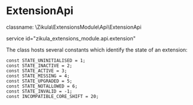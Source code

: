 ExtensionApi
============

classname: \Zikula\ExtensionsModule\Api\ExtensionApi

service id="zikula_extensions_module.api.extension"

The class hosts several constants which identify the state of an extension:

    const STATE_UNINITIALISED = 1;
    const STATE_INACTIVE = 2;
    const STATE_ACTIVE = 3;
    const STATE_MISSING = 4;
    const STATE_UPGRADED = 5;
    const STATE_NOTALLOWED = 6;
    const STATE_INVALID = -1;
    const INCOMPATIBLE_CORE_SHIFT = 20;

